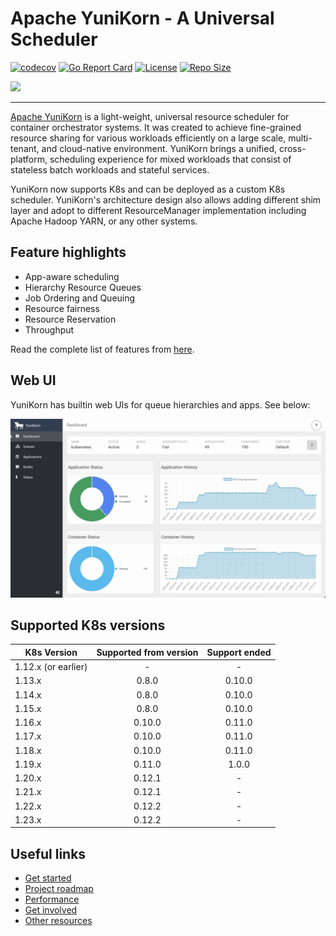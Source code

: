 <!--
 * Licensed to the Apache Software Foundation (ASF) under one
 * or more contributor license agreements.  See the NOTICE file
 * distributed with this work for additional information
 * regarding copyright ownership.  The ASF licenses this file
 * to you under the Apache License, Version 2.0 (the
 * "License"); you may not use this file except in compliance
 * with the License.  You may obtain a copy of the License at
 *
 *     http://www.apache.org/licenses/LICENSE-2.0
 *
 * Unless required by applicable law or agreed to in writing, software
 * distributed under the License is distributed on an "AS IS" BASIS,
 * WITHOUT WARRANTIES OR CONDITIONS OF ANY KIND, either express or implied.
 * See the License for the specific language governing permissions and
 * limitations under the License.
 -->
# Apache YuniKorn - A Universal Scheduler

[![codecov](https://codecov.io/gh/apache/yunikorn-core/branch/master/graph/badge.svg)](https://codecov.io/gh/apache/yunikorn-core)
[![Go Report Card](https://goreportcard.com/badge/github.com/apache/yunikorn-core)](https://goreportcard.com/report/github.com/apache/yunikorn-core)
[![License](https://img.shields.io/badge/License-Apache%202.0-blue.svg)](https://opensource.org/licenses/Apache-2.0)
[![Repo Size](https://img.shields.io/github/repo-size/apache/yunikorn-core)](https://img.shields.io/github/repo-size/apache/yunikorn-core)

<img src="https://github.com/apache/yunikorn-site/blob/88ab3358ea1bd282abc417525eb37838d0ecb3d1/static/img/logo/yunikorn-logo-blue.png" width="200">

----

[Apache YuniKorn](https://yunikorn.apache.org/) is a light-weight, universal resource scheduler for container orchestrator systems.
It was created to achieve fine-grained resource sharing for various workloads efficiently on a large scale, multi-tenant,
and cloud-native environment. YuniKorn brings a unified, cross-platform, scheduling experience for mixed workloads that consist
of stateless batch workloads and stateful services. 

YuniKorn now supports K8s and can be deployed as a custom K8s scheduler. YuniKorn's architecture design also allows adding different
shim layer and adopt to different ResourceManager implementation including Apache Hadoop YARN, or any other systems. 

## Feature highlights

- App-aware scheduling
- Hierarchy Resource Queues
- Job Ordering and Queuing
- Resource fairness
- Resource Reservation
- Throughput

Read the complete list of features from [here](https://yunikorn.apache.org/docs/get_started/core_features).

## Web UI

YuniKorn has builtin web UIs for queue hierarchies and apps. See below:

![Web-UI](https://raw.githubusercontent.com/apache/yunikorn-site/master/docs/assets/yk-ui-screenshots.gif)

## Supported K8s versions

| K8s Version         | Supported from version | Support ended |
|---------------------|:----------------------:|:-------------:|
| 1.12.x (or earlier) |           -            |       -       |
| 1.13.x              |         0.8.0          |    0.10.0     |
| 1.14.x              |         0.8.0          |    0.10.0     |
| 1.15.x              |         0.8.0          |    0.10.0     |
| 1.16.x              |         0.10.0         |    0.11.0     |
| 1.17.x              |         0.10.0         |    0.11.0     |
| 1.18.x              |         0.10.0         |    0.11.0     |
| 1.19.x              |         0.11.0         |     1.0.0     |
| 1.20.x              |         0.12.1         |       -       |
| 1.21.x              |         0.12.1         |       -       |
| 1.22.x              |         0.12.2         |       -       |
| 1.23.x              |         0.12.2         |       -       |

## Useful links

- [Get started](https://yunikorn.apache.org/docs/)
- [Project roadmap](https://yunikorn.apache.org/community/roadmap)
- [Performance](https://yunikorn.apache.org/docs/performance/evaluate_perf_function_with_kubemark)
- [Get involved](https://yunikorn.apache.org/community/get_involved)
- [Other resources](https://yunikorn.apache.org/community/events)

